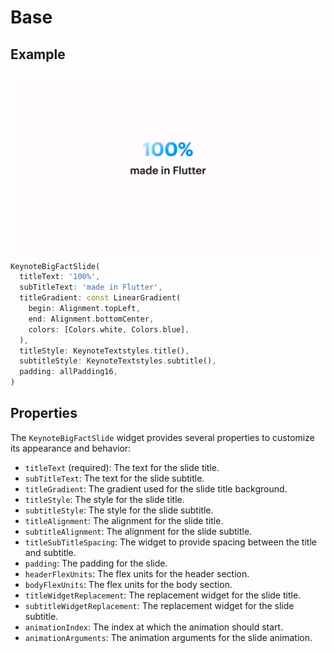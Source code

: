 # Base

## Example

![Agenda base slide](../img/big_fact_base.png)

```dart
KeynoteBigFactSlide(
  titleText: '100%',
  subTitleText: 'made in Flutter',
  titleGradient: const LinearGradient(
    begin: Alignment.topLeft,
    end: Alignment.bottomCenter,
    colors: [Colors.white, Colors.blue],
  ),
  titleStyle: KeynoteTextstyles.title(),
  subtitleStyle: KeynoteTextstyles.subtitle(),
  padding: allPadding16,
)
```

## Properties

The `KeynoteBigFactSlide` widget provides several properties to customize its appearance and behavior:

- `titleText` (required): The text for the slide title.
- `subTitleText`: The text for the slide subtitle.
- `titleGradient`: The gradient used for the slide title background.
- `titleStyle`: The style for the slide title.
- `subtitleStyle`: The style for the slide subtitle.
- `titleAlignment`: The alignment for the slide title.
- `subtitleAlignment`: The alignment for the slide subtitle.
- `titleSubTitleSpacing`: The widget to provide spacing between the title and subtitle.
- `padding`: The padding for the slide.
- `headerFlexUnits`: The flex units for the header section.
- `bodyFlexUnits`: The flex units for the body section.
- `titleWidgetReplacement`: The replacement widget for the slide title.
- `subtitleWidgetReplacement`: The replacement widget for the slide subtitle.
- `animationIndex`: The index at which the animation should start.
- `animationArguments`: The animation arguments for the slide animation.
